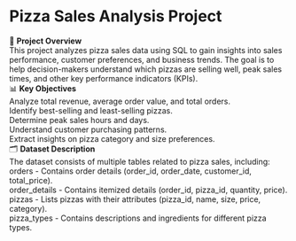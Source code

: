 # Pizza Sales Analysis Project      
        
📌 **Project Overview**          
This project analyzes pizza sales data using SQL to gain insights into sales performance, customer preferences, and business trends. The goal is to help decision-makers understand which pizzas are selling well, peak sales times, and other key performance indicators (KPIs).              
📊 **Key Objectives**        
Analyze total revenue, average order value, and total orders.        
Identify best-selling and least-selling pizzas.        
Determine peak sales hours and days.              
Understand customer purchasing patterns.            
Extract insights on pizza category and size preferences.          
🗂️ **Dataset Description**                    
The dataset consists of multiple tables related to pizza sales, including:          
orders - Contains order details (order_id, order_date, customer_id, total_price).      
order_details - Contains itemized details (order_id, pizza_id, quantity, price).      
pizzas - Lists pizzas with their attributes (pizza_id, name, size, price, category).          
pizza_types - Contains descriptions and ingredients for different pizza types.            

